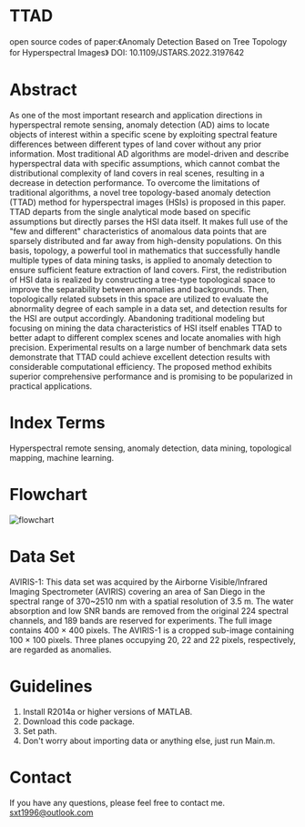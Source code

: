 # TTAD
open source codes of paper:《Anomaly Detection Based on Tree Topology for Hyperspectral Images》
DOI: 10.1109/JSTARS.2022.3197642
# Abstract
As one of the most important research and application directions in hyperspectral remote sensing, anomaly detection (AD) aims to locate objects of interest within a specific scene by exploiting spectral feature differences between different types of land cover without any prior information. Most traditional AD algorithms are model-driven and describe hyperspectral data with specific assumptions, which cannot combat the distributional complexity of land covers in real scenes, resulting in a decrease in detection performance. To overcome the limitations of traditional algorithms, a novel tree topology-based anomaly detection (TTAD) method for hyperspectral images (HSIs) is proposed in this paper. TTAD departs from the single analytical mode based on specific assumptions but directly parses the HSI data itself. It makes full use of the "few and different" characteristics of anomalous data points that are sparsely distributed and far away from high-density populations. On this basis, topology, a powerful tool in mathematics that successfully handle multiple types of data mining tasks, is applied to anomaly detection to ensure sufficient feature extraction of land covers. First, the redistribution of HSI data is realized by constructing a tree-type topological space to improve the separability between anomalies and backgrounds. Then, topologically related subsets in this space are utilized to evaluate the abnormality degree of each sample in a data set, and detection results for the HSI are output accordingly. Abandoning traditional modeling but focusing on mining the data characteristics of HSI itself enables TTAD to better adapt to different complex scenes and locate anomalies with high precision. Experimental results on a large number of benchmark data sets demonstrate that TTAD could achieve excellent detection results with considerable computational efficiency. The proposed method exhibits superior comprehensive performance and is promising to be popularized in practical applications. 
# Index Terms
Hyperspectral remote sensing, anomaly detection, data mining, topological mapping, machine learning.
# Flowchart
![flowchart](https://github.com/sxt1996/TTAD/assets/55687887/db136e13-e68e-423a-bf00-62e612a5e52a)
# Data Set
AVIRIS-1: This data set was acquired by the Airborne Visible/Infrared Imaging Spectrometer (AVIRIS) covering an area of San Diego in the spectral range of 370~2510 nm with a spatial resolution of 3.5 m. The water absorption and low SNR bands are removed from the original 224 spectral channels, and 189 bands are reserved for experiments. The full image contains 400 × 400 pixels. The AVIRIS-1 is a cropped sub-image containing 100 × 100 pixels. Three planes occupying 20, 22 and 22 pixels, respectively, are regarded as anomalies.
# Guidelines
1. Install R2014a or higher versions of MATLAB.
2. Download this code package.
3. Set path.
4. Don't worry about importing data or anything else, just run Main.m.
# Contact
If you have any questions, please feel free to contact me.
sxt1996@outlook.com
